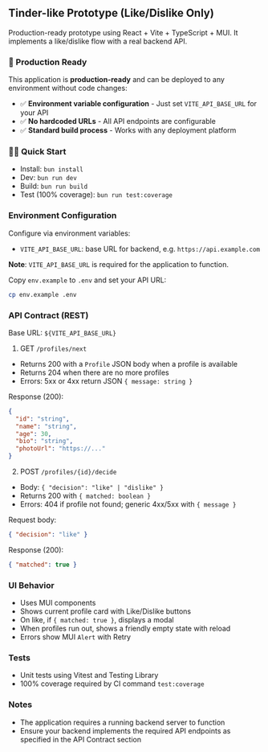 ## Tinder-like Prototype (Like/Dislike Only)

Production-ready prototype using React + Vite + TypeScript + MUI. It implements a like/dislike flow with a real backend API.

### 🚀 Production Ready

This application is **production-ready** and can be deployed to any environment without code changes:
- ✅ **Environment variable configuration** - Just set `VITE_API_BASE_URL` for your API
- ✅ **No hardcoded URLs** - All API endpoints are configurable
- ✅ **Standard build process** - Works with any deployment platform

### 🏃‍♂️ Quick Start

- Install: `bun install`
- Dev: `bun run dev`
- Build: `bun run build`
- Test (100% coverage): `bun run test:coverage`

### Environment Configuration

Configure via environment variables:

- `VITE_API_BASE_URL`: base URL for backend, e.g. `https://api.example.com`

**Note**: `VITE_API_BASE_URL` is required for the application to function.

Copy `env.example` to `.env` and set your API URL:
```bash
cp env.example .env
```

### API Contract (REST)

Base URL: `${VITE_API_BASE_URL}`

1) GET `/profiles/next`
- Returns 200 with a `Profile` JSON body when a profile is available
- Returns 204 when there are no more profiles
- Errors: 5xx or 4xx return JSON `{ message: string }`

Response (200):
```json
{
  "id": "string",
  "name": "string",
  "age": 30,
  "bio": "string",
  "photoUrl": "https://..."
}
```

2) POST `/profiles/{id}/decide`
- Body: `{ "decision": "like" | "dislike" }`
- Returns 200 with `{ matched: boolean }`
- Errors: 404 if profile not found; generic 4xx/5xx with `{ message }`

Request body:
```json
{ "decision": "like" }
```

Response (200):
```json
{ "matched": true }
```

### UI Behavior
- Uses MUI components
- Shows current profile card with Like/Dislike buttons
- On like, if `{ matched: true }`, displays a modal
- When profiles run out, shows a friendly empty state with reload
- Errors show MUI `Alert` with Retry

### Tests
- Unit tests using Vitest and Testing Library
- 100% coverage required by CI command `test:coverage`

### Notes
- The application requires a running backend server to function
- Ensure your backend implements the required API endpoints as specified in the API Contract section
